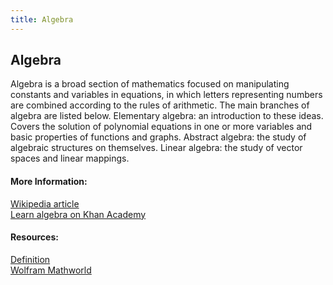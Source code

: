 ```yaml
---
title: Algebra
---
```

## Algebra  

Algebra is a broad section of mathematics focused on manipulating constants and variables in equations, 
in which letters representing numbers are combined according to the rules of arithmetic. 
The main branches of algebra are listed below.
Elementary algebra: an introduction to these ideas. Covers the solution of polynomial equations in one or more variables and basic properties of functions and graphs.
Abstract algebra: the study of algebraic structures on themselves. 
Linear algebra: the study of vector spaces and linear mappings.

#### More Information:
<!-- Please add any articles you think might be helpful to read before writing the article -->
[Wikipedia article](https://en.wikipedia.org/wiki/Algebra)  
[Learn algebra on Khan Academy](https://www.khanacademy.org/math/algebra-home)

#### Resources:  
[Definition](https://www.merriam-webster.com/dictionary/algebra)  
[Wolfram Mathworld](http://mathworld.wolfram.com/Algebra.html)
